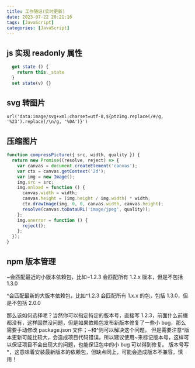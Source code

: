 ```yaml
---
title: 工作随记(实时更新)
date: 2023-07-22 20:21:16
tags: [JavaScript]
categories: [JavaScript]
---
```


## js 实现 readonly 属性

```js
  get state () {
    return this._state
  }
  set state(v) {}
```

## svg 转图片

`url('data:image/svg+xml;charset=utf-8,${ptzImg.replace(/#/g, '%23').replace(/\n/g, '%0A')}')`

## 压缩图片

```js
function compressPicture({ src, width, quality }) {
  return new Promise((resolve, reject) => {
    var canvas = document.createElement('canvas');
    var ctx = canvas.getContext('2d');
    var img = new Image();
    img.src = src;
    img.onload = function () {
      canvas.width = width;
      canvas.height = (img.height / img.width) * width;
      ctx.drawImage(img, 0, 0, canvas.width, canvas.height);
      resolve(canvas.toDataURL('image/jpeg', quality));
    };
    img.onerror = function () {
      reject();
    };
  });
}
```

## npm 版本管理

\~会匹配最近的小版本依赖包，比如\~1.2.3 会匹配所有 1.2.x 版本，但是不包括 1.3.0

^会匹配最新的大版本依赖包，比如^1.2.3 会匹配所有 1.x.x 的包，包括 1.3.0，但是不包括 2.0.0

那么该如何选择呢？当然你可以指定特定的版本号，直接写 1.2.3，前面什么前缀都没有，这样固然没问题，但是如果依赖包发布新版本修复了一些小 bug，那么需要手动修改 package.json 文件；\~和^则可以解决这个问题。
但是需要注意^版本更新可能比较大，会造成项目代码错误，所以建议使用~来标记版本号，这样可以保证项目不会出现大的问题，也能保证包中的小 bug 可以得到修复。
版本号写\*，这意味着安装最新版本的依赖包，但缺点同上，可能会造成版本不兼容，慎用！
